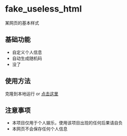 # fake_useless_html
某网页的基本样式

## 基础功能
* 自定义个人信息
* 自动生成随机码
* 没了

## 使用方法
克隆到本地运行 or [点击这里](https://louiswu2011.github.io/fake_useless_html)

## 注意事项
* 本项目仅用于个人娱乐，使用该项目出现的任何后果请自负
* 本网页不会保存任何个人信息
